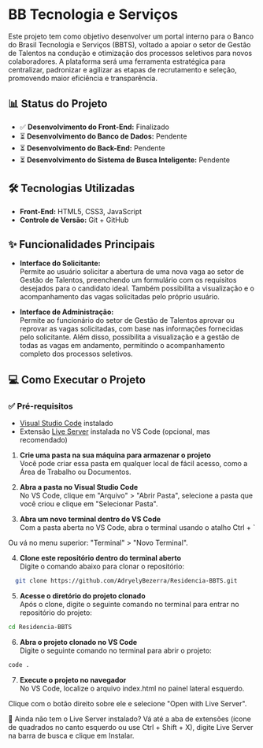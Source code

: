 # BB Tecnologia e Serviços

Este projeto tem como objetivo desenvolver um portal interno para o Banco do Brasil Tecnologia e Serviços (BBTS), voltado a apoiar o setor de Gestão de Talentos na condução e otimização dos processos seletivos para novos colaboradores. A plataforma será uma ferramenta estratégica para centralizar, padronizar e agilizar as etapas de recrutamento e seleção, promovendo maior eficiência e transparência.

## 📊 Status do Projeto

- ✅ **Desenvolvimento do Front-End:** Finalizado
- ⏳ **Desenvolvimento do Banco de Dados:** Pendente
- ⏳ **Desenvolvimento do Back-End:** Pendente
- ⏳ **Desenvolvimento do Sistema de Busca Inteligente:** Pendente

## 🛠 Tecnologias Utilizadas

- **Front-End:** HTML5, CSS3, JavaScript
- **Controle de Versão:** Git + GitHub

## ✨ Funcionalidades Principais

- **Interface do Solicitante:**  
  Permite ao usuário solicitar a abertura de uma nova vaga ao setor de Gestão de Talentos, preenchendo um formulário com os requisitos desejados para o candidato ideal. Também possibilita a visualização e o acompanhamento das vagas solicitadas pelo próprio usuário.

- **Interface de Administração:**  
  Permite ao funcionário do setor de Gestão de Talentos aprovar ou reprovar as vagas solicitadas, com base nas informações fornecidas pelo solicitante. Além disso, possibilita a visualização e a gestão de todas as vagas em andamento, permitindo o acompanhamento completo dos processos seletivos.

## 💻 Como Executar o Projeto

### ✅ Pré-requisitos

- [Visual Studio Code](https://code.visualstudio.com/) instalado
- Extensão [Live Server](https://marketplace.visualstudio.com/items?itemName=ritwickdey.LiveServer) instalada no VS Code (opcional, mas recomendado)

1. **Crie uma pasta na sua máquina para armazenar o projeto**
   <br>Você pode criar essa pasta em qualquer local de fácil acesso, como a Área de Trabalho ou Documentos.

3. **Abra a pasta no Visual Studio Code**
<br>No VS Code, clique em "Arquivo" > "Abrir Pasta", selecione a pasta que você criou e clique em "Selecionar Pasta".

4. **Abra um novo terminal dentro do VS Code**
<br>Com a pasta aberta no VS Code, abra o terminal usando o atalho Ctrl + `

Ou vá no menu superior: "Terminal" > "Novo Terminal".

4. **Clone este repositório dentro do terminal aberto**
<br>Digite o comando abaixo para clonar o repositório:

```bash
  git clone https://github.com/AdryelyBezerra/Residencia-BBTS.git
```

5. **Acesse o diretório do projeto clonado**
<br>Após o clone, digite o seguinte comando no terminal para entrar no repositório do projeto:

```bash
cd Residencia-BBTS
```

6. **Abra o projeto clonado no VS Code**
<br>Digite o seguinte comando no terminal para abrir o projeto:

```bash
code .
```

7. **Execute o projeto no navegador**
<br>No VS Code, localize o arquivo index.html no painel lateral esquerdo.

Clique com o botão direito sobre ele e selecione "Open with Live Server".

🔧 Ainda não tem o Live Server instalado?
Vá até a aba de extensões (ícone de quadrados no canto esquerdo ou use Ctrl + Shift + X), digite Live Server na barra de busca e clique em Instalar.
